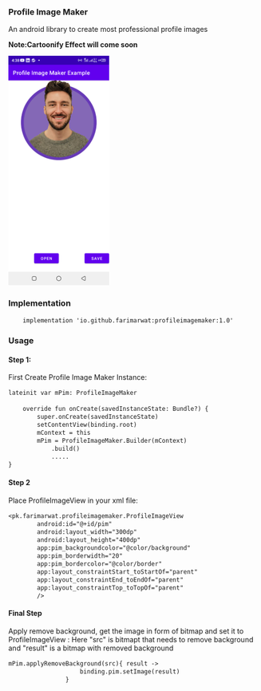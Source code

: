 ### Profile Image Maker
An android library to create most professional profile images

**Note:Cartoonify Effect will come soon**

<img src="https://github.com/farimarwat/Profile-Image-Maker/blob/master/demo.png" width="40%" height="40%"/>

### Implementation

        implementation 'io.github.farimarwat:profileimagemaker:1.0'

### Usage
#### Step 1:
First Create Profile Image Maker Instance:

    lateinit var mPim: ProfileImageMaker
        
        override fun onCreate(savedInstanceState: Bundle?) {
            super.onCreate(savedInstanceState)
            setContentView(binding.root)
            mContext = this
            mPim = ProfileImageMaker.Builder(mContext)
                .build()
    			.....
    }

#### Step 2

Place ProfileImageView in your xml file:

    <pk.farimarwat.profileimagemaker.ProfileImageView
            android:id="@+id/pim"
            android:layout_width="300dp"
            android:layout_height="400dp"
            app:pim_backgroundcolor="@color/background"
            app:pim_borderwidth="20"
            app:pim_bordercolor="@color/border"
            app:layout_constraintStart_toStartOf="parent"
            app:layout_constraintEnd_toEndOf="parent"
            app:layout_constraintTop_toTopOf="parent"
            />

#### Final Step

Apply remove background, get the image in form of bitmap and set it to ProfileImageView :
Here "src" is bitmapt that needs to remove background and "result" is a bitmap with removed background

    mPim.applyRemoveBackground(src){ result ->
                        binding.pim.setImage(result)
                    }




